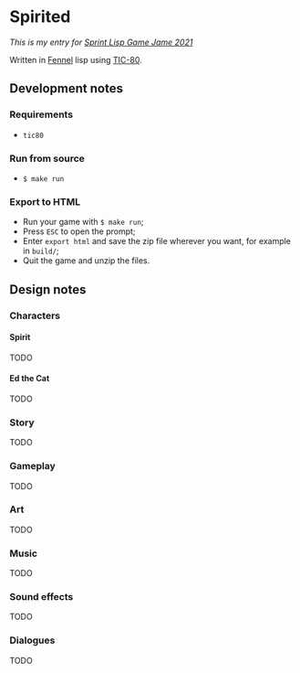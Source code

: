# Spirited

_This is my entry for [Sprint Lisp Game Jame
2021](https://itch.io/jam/spring-lisp-game-jam-2021)_

Written in [Fennel](https://fennel-lang.org/) lisp using
[TIC-80](https://tic.computer/).

## Development notes

### Requirements

- `tic80`

### Run from source

- `$ make run`

### Export to HTML

- Run your game with `$ make run`;
- Press `ESC` to open the prompt;
- Enter `export html` and save the zip file wherever you want, for example in
  `build/`;
- Quit the game and unzip the files.

## Design notes

### Characters

#### Spirit

TODO

#### Ed the Cat

TODO

### Story

TODO

### Gameplay

TODO

### Art

TODO

### Music

TODO

### Sound effects

TODO

### Dialogues

TODO
